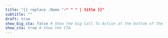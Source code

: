 ```yaml
---
title: "{{ replace .Name "-" " " | title }}"
subtitle: ""
draft: true
show_big_cta: false # Show the big Call To Action at the bottom of the page
show_cta: true # Show the CTA
---
```



